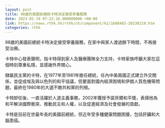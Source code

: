```yaml
---
layout: post
title: 98歲的美國前總統卡特決定接受寧養服務
date: 2023-02-19 07:22:16.000000000 +08:00
link: https://news.rthk.hk/rthk/ch/component/k2/1688483-20230219.htm
categories: rthk
---
```


98歲的美國前總統卡特決定接受寧養服務，在家中與家人渡過餘下時間，不再接受治療。

卡特中心發表聲明，指卡特得到家人及醫療團隊全力支持，卡特家族呼籲大家在這個時刻尊重私隱，並感謝外界關心。

隸屬民主黨的卡特，在1977年至1981年擔任總統，任內中美兩國正式建立外交關係，並促成埃及與以色列的和平協議，但要面對國內經濟困境和伊朗人質危機等問題，最終在1980年的大選不敵共和黨的列根。

卡特卸任後，一直活躍於人道主義事務，2002年獲授予諾貝爾和平獎，表揚他為和平解決國際衝突、推動民主和人權，以及促進經濟及社會發展的貢獻。

卡特是目前在世最年長的美國前總統，但近年受多種健康問題困擾，包括肝臟和大腦患癌。
